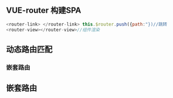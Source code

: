 ## VUE-router 构建SPA

```javascript
<router-link> </router-link> this.$router.push({path:"})//跳转
<router-view></router-view>//组件渲染
```

## 动态路由匹配

### 嵌套路由

## 嵌套路由

